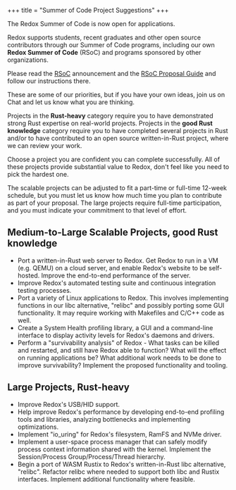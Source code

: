 +++
title = "Summer of Code Project Suggestions"
+++

The Redox Summer of Code is now open for applications.

Redox supports students, recent graduates and other open source contributors through our Summer of Code programs,
including our own **Redox Summer of Code** (RSoC) and programs sponsored by other organizations.

Please read the [RSoC](/rsoc) announcement and the [RSoC Proposal Guide](/rsoc-proposal-how-to) and follow our instructions there.

These are some of our priorities, but if you have your own ideas, join us on Chat and let us know what you are thinking.

Projects in the **Rust-heavy** category require you to have demonstrated strong Rust expertise on real-world projects.
Projects in the **good Rust knowledge** category require you to have completed several projects in Rust and/or to have contributed to an open source written-in-Rust project, where we can review your work.

Choose a project you are confident you can complete successfully.
All of these projects provide substantial value to Redox,
don't feel like you need to pick the hardest one.

The scalable projects can be adjusted to fit a part-time or full-time 12-week schedule, but you must let us know how much time you plan to contribute as part of your proposal.
The large projects require full-time participation, and you must indicate your commitment to that level of effort.

## Medium-to-Large Scalable Projects, good Rust knowledge

- Port a written-in-Rust web server to Redox. Get Redox to run in a VM (e.g. QEMU) on a cloud server, and enable Redox's website to be self-hosted. Improve the end-to-end performance of the server.
- Improve Redox's automated testing suite and continuous integration testing processes.
- Port a variety of Linux applications to Redox. This involves implementing functions in our libc alternative, "relibc" and possibly porting some GUI functionality. It may require working with Makefiles and C/C++ code as well.
- Create a System Health profiling library, a GUI and a command-line interface to display activity levels for Redox's daemons and drivers.
- Perform a "survivability analysis" of Redox - What tasks can be killed and restarted, and still have Redox able to function? What will the effect on running applications be? What additional work needs to be done to improve survivability? Implement the proposed functionality and tooling.

## Large Projects, Rust-heavy

- Improve Redox's USB/HID support.
- Help improve Redox's performance by developing end-to-end profiling tools and libraries, analyzing bottlenecks and implementing optimizations.
- Implement "io_uring" for Redox's filesystem, RamFS and NVMe driver.
- Implement a user-space process manager that can safely modify process context information shared with the kernel. Implement the Session/Process Group/Process/Thread hierarchy.
- Begin a port of WASM Rustix to Redox's written-in-Rust libc alternative, "relibc". Refactor relibc where needed to support both libc and Rustix interfaces. Implement additional functionality where feasible.

